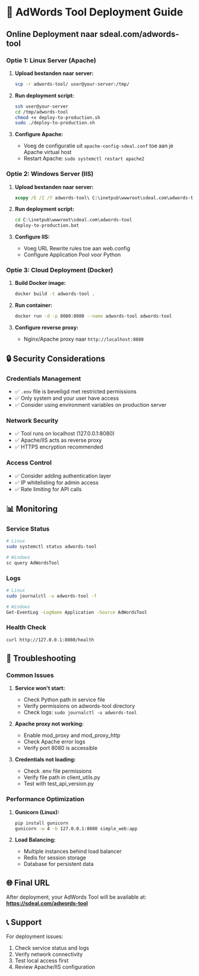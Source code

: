 # 🚀 AdWords Tool Deployment Guide

## Online Deployment naar sdeal.com/adwords-tool

### Optie 1: Linux Server (Apache)

1. **Upload bestanden naar server:**
   ```bash
   scp -r adwords-tool/ user@your-server:/tmp/
   ```

2. **Run deployment script:**
   ```bash
   ssh user@your-server
   cd /tmp/adwords-tool
   chmod +x deploy-to-production.sh
   sudo ./deploy-to-production.sh
   ```

3. **Configure Apache:**
   - Voeg de configuratie uit `apache-config-sdeal.conf` toe aan je Apache virtual host
   - Restart Apache: `sudo systemctl restart apache2`

### Optie 2: Windows Server (IIS)

1. **Upload bestanden naar server:**
   ```cmd
   xcopy /E /I /Y adwords-tool\ C:\inetpub\wwwroot\sdeal.com\adwords-tool\
   ```

2. **Run deployment script:**
   ```cmd
   cd C:\inetpub\wwwroot\sdeal.com\adwords-tool
   deploy-to-production.bat
   ```

3. **Configure IIS:**
   - Voeg URL Rewrite rules toe aan web.config
   - Configure Application Pool voor Python

### Optie 3: Cloud Deployment (Docker)

1. **Build Docker image:**
   ```bash
   docker build -t adwords-tool .
   ```

2. **Run container:**
   ```bash
   docker run -d -p 8080:8080 --name adwords-tool adwords-tool
   ```

3. **Configure reverse proxy:**
   - Nginx/Apache proxy naar `http://localhost:8080`

## 🔒 Security Considerations

### Credentials Management
- ✅ `.env` file is beveiligd met restricted permissions
- ✅ Only system and your user have access
- ✅ Consider using environment variables on production server

### Network Security
- ✅ Tool runs on localhost (127.0.0.1:8080)
- ✅ Apache/IIS acts as reverse proxy
- ✅ HTTPS encryption recommended

### Access Control
- ✅ Consider adding authentication layer
- ✅ IP whitelisting for admin access
- ✅ Rate limiting for API calls

## 📊 Monitoring

### Service Status
```bash
# Linux
sudo systemctl status adwords-tool

# Windows
sc query AdWordsTool
```

### Logs
```bash
# Linux
sudo journalctl -u adwords-tool -f

# Windows
Get-EventLog -LogName Application -Source AdWordsTool
```

### Health Check
```bash
curl http://127.0.0.1:8080/health
```

## 🔧 Troubleshooting

### Common Issues

1. **Service won't start:**
   - Check Python path in service file
   - Verify permissions on adwords-tool directory
   - Check logs: `sudo journalctl -u adwords-tool`

2. **Apache proxy not working:**
   - Enable mod_proxy and mod_proxy_http
   - Check Apache error logs
   - Verify port 8080 is accessible

3. **Credentials not loading:**
   - Check .env file permissions
   - Verify file path in client_utils.py
   - Test with test_api_version.py

### Performance Optimization

1. **Gunicorn (Linux):**
   ```bash
   pip install gunicorn
   gunicorn -w 4 -b 127.0.0.1:8080 simple_web:app
   ```

2. **Load Balancing:**
   - Multiple instances behind load balancer
   - Redis for session storage
   - Database for persistent data

## 🌐 Final URL

After deployment, your AdWords Tool will be available at:
**https://sdeal.com/adwords-tool**

## 📞 Support

For deployment issues:
1. Check service status and logs
2. Verify network connectivity
3. Test local access first
4. Review Apache/IIS configuration
